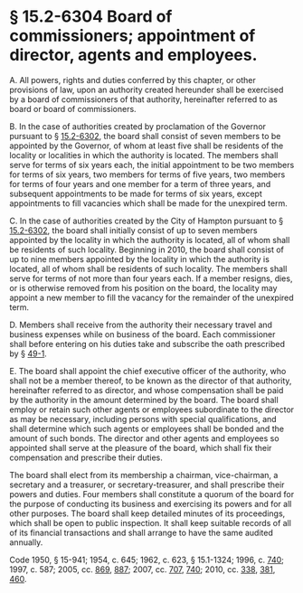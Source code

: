 # § 15.2-6304 Board of commissioners; appointment of director, agents and employees.

<p>A. All powers, rights and duties conferred by this chapter, or other provisions of law, upon an authority created hereunder shall be exercised by a board of commissioners of that authority, hereinafter referred to as board or board of commissioners.</p><p>B. In the case of authorities created by proclamation of the Governor pursuant to § <a href='http://law.lis.virginia.gov/vacode/15.2-6302/'>15.2-6302</a>, the board shall consist of seven members to be appointed by the Governor, of whom at least five shall be residents of the locality or localities in which the authority is located. The members shall serve for terms of six years each, the initial appointment to be two members for terms of six years, two members for terms of five years, two members for terms of four years and one member for a term of three years, and subsequent appointments to be made for terms of six years, except appointments to fill vacancies which shall be made for the unexpired term.</p><p>C. In the case of authorities created by the City of Hampton pursuant to § <a href='http://law.lis.virginia.gov/vacode/15.2-6302/'>15.2-6302</a>, the board shall initially consist of up to seven members appointed by the locality in which the authority is located, all of whom shall be residents of such locality. Beginning in 2010, the board shall consist of up to nine members appointed by the locality in which the authority is located, all of whom shall be residents of such locality. The members shall serve for terms of not more than four years each. If a member resigns, dies, or is otherwise removed from his position on the board, the locality may appoint a new member to fill the vacancy for the remainder of the unexpired term.</p><p>D. Members shall receive from the authority their necessary travel and business expenses while on business of the board. Each commissioner shall before entering on his duties take and subscribe the oath prescribed by § <a href='http://law.lis.virginia.gov/vacode/49-1/'>49-1</a>.</p><p>E. The board shall appoint the chief executive officer of the authority, who shall not be a member thereof, to be known as the director of that authority, hereinafter referred to as director, and whose compensation shall be paid by the authority in the amount determined by the board. The board shall employ or retain such other agents or employees subordinate to the director as may be necessary, including persons with special qualifications, and shall determine which such agents or employees shall be bonded and the amount of such bonds. The director and other agents and employees so appointed shall serve at the pleasure of the board, which shall fix their compensation and prescribe their duties.</p><p>The board shall elect from its membership a chairman, vice-chairman, a secretary and a treasurer, or secretary-treasurer, and shall prescribe their powers and duties. Four members shall constitute a quorum of the board for the purpose of conducting its business and exercising its powers and for all other purposes. The board shall keep detailed minutes of its proceedings, which shall be open to public inspection. It shall keep suitable records of all of its financial transactions and shall arrange to have the same audited annually.</p><p>Code 1950, § 15-941; 1954, c. 645; 1962, c. 623, § 15.1-1324; 1996, c. <a href='http://lis.virginia.gov/cgi-bin/legp604.exe?961+ful+CHAP0740'>740</a>; 1997, c. 587; 2005, cc. <a href='http://lis.virginia.gov/cgi-bin/legp604.exe?051+ful+CHAP0869'>869</a>, <a href='http://lis.virginia.gov/cgi-bin/legp604.exe?051+ful+CHAP0887'>887</a>; 2007, cc. <a href='http://lis.virginia.gov/cgi-bin/legp604.exe?071+ful+CHAP0707'>707</a>, <a href='http://lis.virginia.gov/cgi-bin/legp604.exe?071+ful+CHAP0740'>740</a>; 2010, cc. <a href='http://lis.virginia.gov/cgi-bin/legp604.exe?101+ful+CHAP0338'>338</a>, <a href='http://lis.virginia.gov/cgi-bin/legp604.exe?101+ful+CHAP0381'>381</a>, <a href='http://lis.virginia.gov/cgi-bin/legp604.exe?101+ful+CHAP0460'>460</a>.</p>